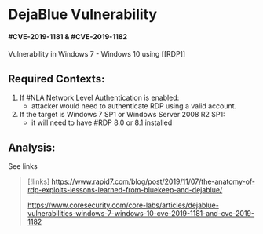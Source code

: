 
# DejaBlue Vulnerability
#### #CVE-2019-1181 & #CVE-2019-1182
Vulnerability in Windows 7 - Windows 10 using [[RDP]] 

## Required Contexts:
1. If #NLA Network Level Authentication is enabled:
	- attacker would need to authenticate RDP using a valid account.
2. If the target is Windows 7 SP1 or Windows Server 2008 R2 SP1:
	- it will need to have #RDP 8.0 or 8.1 installed

## Analysis:
See links

>[!links]
>https://www.rapid7.com/blog/post/2019/11/07/the-anatomy-of-rdp-exploits-lessons-learned-from-bluekeep-and-dejablue/
>
>https://www.coresecurity.com/core-labs/articles/dejablue-vulnerabilities-windows-7-windows-10-cve-2019-1181-and-cve-2019-1182

